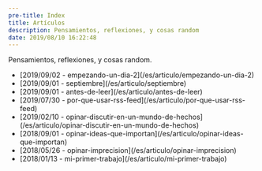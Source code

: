 ```yaml
---
pre-title: Index
title: Artículos
description: Pensamientos, reflexiones, y cosas random
date: 2019/08/10 16:22:48
---
```


Pensamientos, reflexiones, y cosas random.

<nav id="file">
	<ul>
		<li>[<span class="mobile-hide">2019/09/02 - </span>empezando-un-dia-2](/es/articulo/empezando-un-dia-2)</li>
		<li>[<span class="mobile-hide">2019/09/01 - </span>septiembre](/es/articulo/septiembre)</li>
		<li>[<span class="mobile-hide">2019/09/01 - </span>antes-de-leer](/es/articulo/antes-de-leer)</li>
		<li>[<span class="mobile-hide">2019/07/30 - </span>por-que-usar-rss-feed](/es/articulo/por-que-usar-rss-feed)</li>
		<li>[<span class="mobile-hide">2019/02/10 - </span>opinar-discutir-en-un-mundo-de-hechos](/es/articulo/opinar-discutir-en-un-mundo-de-hechos)</li>
		<li>[<span class="mobile-hide">2018/09/01 - </span>opinar-ideas-que-importan](/es/articulo/opinar-ideas-que-importan)</li>
		<li>[<span class="mobile-hide">2018/05/26 - </span>opinar-imprecision](/es/articulo/opinar-imprecision)</li>
		<li>[<span class="mobile-hide">2018/01/13 - </span>mi-primer-trabajo](/es/articulo/mi-primer-trabajo)</li>
	</ul>
</nav>
<nav id="dir">
	<ul>
	</ul>
</nav>

